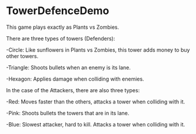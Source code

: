 # TowerDefenceDemo

This game plays exactly as Plants vs Zombies.

There are three types of towers (Defenders):

  -Circle: Like sunflowers in Plants vs Zombies, this tower adds money to buy other towers.

  -Triangle: Shoots bullets when an enemy is its lane.

  -Hexagon: Applies damage when colliding with enemies.


In the case of the Attackers, there are also three types:

  -Red: Moves faster than the others, attacks a tower when colliding with it.

  -Pink: Shoots bullets the towers that are in its lane.

  -Blue: Slowest attacker, hard to kill. Attacks a tower when colliding with it.

